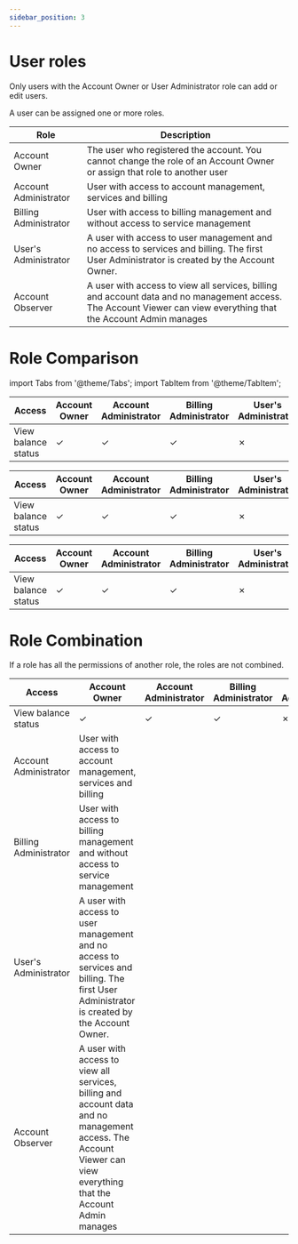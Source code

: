 ```yaml
---
sidebar_position: 3
---
```


# User roles

Only users with the Account Owner or User Administrator role can add or edit users.

A user can be assigned one or more roles.


| Role | Description |
| ------------- | ------------- |
| Account Owner  | The user who registered the account. You cannot change the role of an Account Owner or assign that role to another user  |
| Account Administrator  | User with access to account management, services and billing  |
| Billing Administrator  | User with access to billing management and without access to service management  |
| User's Administrator  | A user with access to user management and no access to services and billing. The first User Administrator is created by the Account Owner.  |
| Account Observer | A user with access to view all services, billing and account data and no management access. The Account Viewer can view everything that the Account Admin manages  |


# Role Comparison

import Tabs from '@theme/Tabs';
import TabItem from '@theme/TabItem';

<Tabs>
  <TabItem value="account" label="Account" default>

| Access  | Account Owner | Account Administrator | Billing Administrator | User's Administrator | Account Observer |
| ------- | ------------- | --------------------- | --------------------- | -------------------- | ---------------- |
|   View balance status   | ✓ | ✓ | ✓ | ✗ | ✓ |


  </TabItem>
  <TabItem value="billing" label="Billing">

| Access  | Account Owner | Account Administrator | Billing Administrator | User's Administrator | Account Observer |
| ------- | ------------- | --------------------- | --------------------- | -------------------- | ---------------- |
|   View balance status   | ✓ | ✓ | ✓ | ✗ | ✓ |

  </TabItem>
  <TabItem value="services" label="Services">

| Access  | Account Owner | Account Administrator | Billing Administrator | User's Administrator | Account Observer |
| ------- | ------------- | --------------------- | --------------------- | -------------------- | ---------------- |
|   View balance status   | ✓ | ✓ | ✓ | ✗ | ✓ |

  </TabItem>
</Tabs>


# Role Combination

If a role has all the permissions of another role, the roles are not combined.

| Access  | Account Owner | Account Administrator | Billing Administrator | User's Administrator | Account Observer |
| ------- | ------------- | --------------------- | --------------------- | -------------------- | ---------------- |
|   View balance status   | ✓ | ✓ | ✓ | ✗ | ✓ |
| Account Administrator  | User with access to account management, services and billing  |
| Billing Administrator  | User with access to billing management and without access to service management  |
| User's Administrator  | A user with access to user management and no access to services and billing. The first User Administrator is created by the Account Owner.  |
| Account Observer | A user with access to view all services, billing and account data and no management access. The Account Viewer can view everything that the Account Admin manages  |